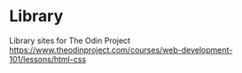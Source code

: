 # Library
Library sites for  The Odin Project https://www.theodinproject.com/courses/web-development-101/lessons/html-css

